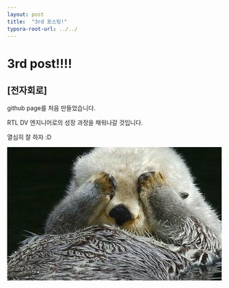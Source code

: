 ```yaml
---
layout: post
title:  "3rd 포스팅!"
typora-root-url: ../../
---
```


# 3rd post!!!!

## [전자회로]

github page를 처음 만들었습니다.

RTL DV 엔지니어로의 성장 과정을 채워나갈 것입니다.

열심히 잘 하자 :D

<img src ="/images/2024-08-26-3rd/1000006509-4665055.JPEG">

